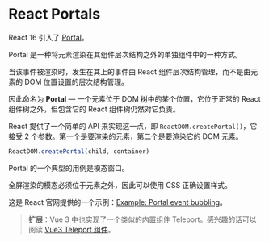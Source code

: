 # React Portals

React 16 引入了 [Portal](https://reactjs.org/docs/portals.html)。

Portal 是一种将元素渲染在其组件层次结构之外的单独组件中的一种方式。

当该事件被渲染时，发生在其上的事件由 React 组件层次结构管理，而不是由元素的 DOM 位置设置的层次结构管理。

因此命名为 **Portal** — 一个元素位于 DOM 树中的某个位置，它位于正常的 React 组件树之外，但包含它的 React 组件树仍然对它负责。

React 提供了一个简单的 API 来实现这一点，即 `ReactDOM.createPortal()`，它接受 2 个参数。第一个是要渲染的元素，第二个是要渲染它的 DOM 元素。

```js
ReactDOM.createPortal(child, container)
```

Portal 的一个典型的用例是模态窗口。

全屏渲染的模态必须位于元素之外，因此可以使用 CSS 正确设置样式。

这是 React 官网提供的一个示例：[Example: Portal event bubbling](https://codepen.io/gaearon/pen/jGBWpE)。

> **扩展**：Vue 3 中也实现了一个类似的内置组件 Teleport。感兴趣的话可以阅读 [Vue3 Teleport 组件](https://github.com/lio-zero/blog/blob/main/Vue/Vue3%20Teleport%20%E7%BB%84%E4%BB%B6.md)。
